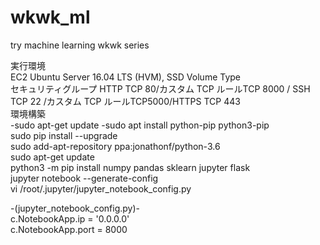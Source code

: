 # wkwk_ml
try machine learning wkwk series

実行環境<br>
EC2 Ubuntu Server 16.04 LTS (HVM), SSD Volume Type <br>
セキュリティグループ
HTTP TCP 80/カスタム TCP ルールTCP 8000 / SSH TCP 22 /カスタム TCP ルールTCP5000/HTTPS TCP 443<br>
環境構築<br>
-sudo apt-get update
-sudo apt install python-pip python3-pip<br>
sudo pip install --upgrade<br>
sudo add-apt-repository ppa:jonathonf/python-3.6<br>
sudo apt-get update<br>
python3 -m pip install numpy pandas sklearn jupyter flask <br>
jupyter notebook --generate-config<br>
vi /root/.jupyter/jupyter_notebook_config.py<br>

-(jupyter_notebook_config.py)-<br>
c.NotebookApp.ip = '0.0.0.0'<br>
c.NotebookApp.port = 8000<br>

